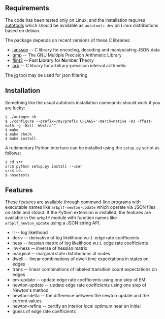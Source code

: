 Requirements
------------

The code has been tested only on Linux, and the installation requires
[autotools](https://www.gnu.org/software/automake/manual/html_node/Autotools-Introduction.html)
which should be available as `autotools-dev`
on Linux distributions based on debian.

The package depends on recent versions of these C libraries:
 * [jansson](https://github.com/akheron/jansson)
   -- C library for encoding, decoding and manipulating JSON data
 * [gmp](https://gmplib.org/)
   -- The GNU Multiple Precision Arithmetic Library
 * [flint2](https://github.com/wbhart/flint2)
   -- <b>F</b>ast <b>Li</b>brary for <b>N</b>umber <b>T</b>heory
 * [arb](https://github.com/fredrik-johansson/arb)
   -- C library for arbitrary-precision interval arithmetic

The [jq](https://stedolan.github.io/jq/) tool may be used for json filtering.


Installation
------------

Something like the usual autotools installation commands should
work if you are lucky:

```shell
$ ./autogen.sh
$ ./configure --prefix=/my/prefix CFLAGS='-march=native -O3 -ffast-math -g -Wall -Wextra'"
$ make
$ make check
$ make install
```

A rudimentary Python interface can be installed using the `setup.py`
script as follows:

```shell
$ cd src
src$ python setup.py install --user
src$ cd..
$ nosetests
```

Features
--------

These features are available through command-line programs
with executable names like `arbplf-newton-update` which
operate via JSON files on stdin and stdout.
If the Python extension is installed, the features are available in the
`arbplf` module with function names like `arbplf_newton_update`
using a JSON string API.

 - ll -- log likelihood
 - deriv -- derivative of log likelihood w.r.t. edge rate coefficients
 - hess -- hessian matrix of log likelihood w.r.t. edge rate coefficients
 - inv-hess -- inverse of hessian matrix
 - marginal -- marginal state distributions at nodes
 - dwell -- linear combinations of dwell time expectations in states on edges
 - trans -- linear combinations of labeled transition count expectations on edges
 - em-update -- update edge rate coefficients using one step of EM
 - newton-update -- update edge rate coefficients using one step of Newton's method
 - newton-delta -- the difference between the newton update and the current values
 - newton-refine -- certify an interior local optimum near an initial
 - guess of edge rate coefficients

